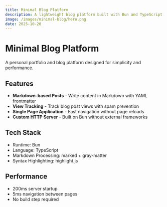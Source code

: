 ```yaml
---
title: Minimal Blog Platform
description: A lightweight blog platform built with Bun and TypeScript
image: /images/minimal-blog/hero.png
date: 2025-10-20
---
```


# Minimal Blog Platform

A personal portfolio and blog platform designed for simplicity and performance.

## Features

- **Markdown-based Posts** - Write content in Markdown with YAML frontmatter
- **View Tracking** - Track blog post views with spam prevention
- **Single Page Application** - Fast navigation without page reloads
- **Custom HTTP Server** - Built on Bun without external frameworks

## Tech Stack

- Runtime: Bun
- Language: TypeScript
- Markdown Processing: marked + gray-matter
- Syntax Highlighting: highlight.js

## Performance

- 200ms server startup
- 5ms navigation between pages
- No build step required

